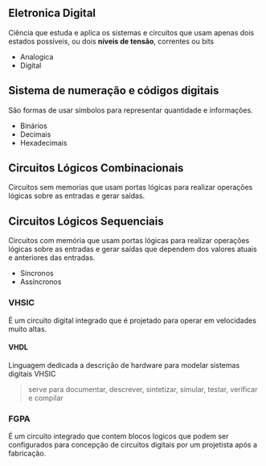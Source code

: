 ## Eletronica Digital
Ciência que estuda e aplica os sistemas e circuitos que usam apenas dois estados possíveis, ou dois **níveis de tensão**, correntes ou bits

- Analogica
- Digital

## Sistema de numeração e códigos digitais
São formas de usar símbolos para representar quantidade e informações.

- Binários
- Decimais
- Hexadecimais

## Circuitos Lógicos Combinacionais
Circuitos sem memorias que usam portas lógicas para realizar operações lógicas sobre as entradas e gerar saídas.

## Circuitos Lógicos Sequenciais
Circuitos com memória que usam portas lógicas para realizar operações lógicas sobre as entradas e gerar saídas que dependem dos valores atuais e anteriores das entradas.

- Síncronos
- Assíncronos

### VHSIC
É um circuito digital integrado que é projetado para operar em velocidades muito altas.

#### VHDL
Linguagem dedicada a descrição de hardware para modelar sistemas digitais VHSIC
> serve para documentar, descrever, sintetizar, simular, testar, verificar e compilar

### FGPA
É um circuito integrado que  contem blocos logicos que podem ser configurados para concepção de circuitos digitais por um projetista após a fabricação.
